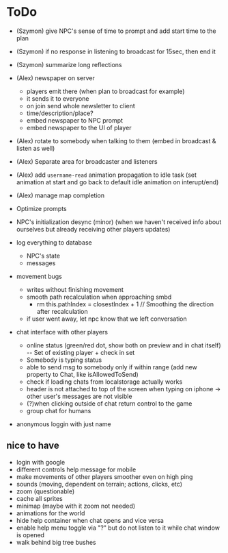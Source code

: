 # ToDo

- (Szymon) give NPC's sense of time to prompt and add start time to the plan

- (Szymon) if no response in listening to broadcast for 15sec, then end it

- (Szymon) summarize long reflections

- (Alex) newspaper on server

  - players emit there (when plan to broadcast for example)
  - it sends it to everyone
  - on join send whole newsletter to client
  - time/description/place?
  - embed newspaper to NPC prompt
  - embed newspaper to the UI of player

- (Alex) rotate to somebody when talking to them (embed in broadcast & listen as well)

- (Alex) Separate area for broadcaster and listeners

- (Alex) add `username-read` animation propagation to idle task (set animation at start and go back to default idle animation on interupt/end)

- (Alex) manage map completion

- Optimize prompts

- NPC's initialization desync (minor) (when we haven't received info about ourselves but already receiving other players updates)

- log everything to database

  - NPC's state
  - messages

- movement bugs

  - writes without finishing movement
  - smooth path recalculation when approaching smbd
    - rm this.pathIndex = closestIndex + 1 // Smoothing the direction after recalculation
  - if user went away, let npc know that we left conversation

- chat interface with other players
  - online status (green/red dot, show both on preview and in chat itself) -- Set of existing player + check in set
  - Somebody is typing status
  - able to send msg to somebody only if within range (add new property to Chat, like isAllowedToSend)
  - check if loading chats from localstorage actually works
  - header is not attached to top of the screen when typing on iphone -> other user's messages are not visible
  - (?)when clicking outside of chat return control to the game
  - group chat for humans
- anonymous loggin with just name

## nice to have

- login with google
- different controls help message for mobile
- make movements of other players smoother even on high ping
- sounds (moving, dependent on terrain; actions, clicks, etc)
- zoom (questionable)
- cache all sprites
- minimap (maybe with it zoom not needed)
- animations for the world
- hide help container when chat opens and vice versa
- enable help menu toggle via "?" but do not listen to it while chat window is opened
- walk behind big tree bushes
